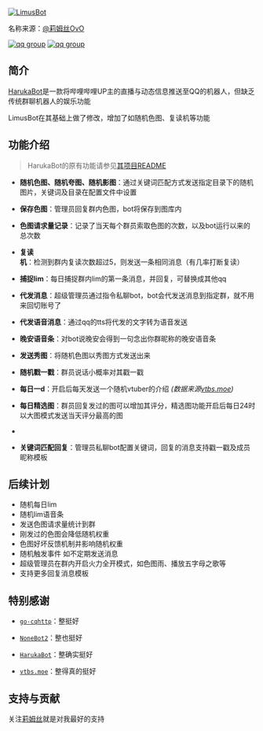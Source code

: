[![LimusBot](https://socialify.git.ci/sixsixliu/LimusBot/image?description=1&descriptionEditable=%E5%9F%BA%E4%BA%8EHarukaBot%E5%BC%80%E5%8F%91%E7%9A%84%E4%B9%90%E5%AD%90q%E7%BE%A4bot&font=Inter&forks=1&issues=1&logo=https%3A%2F%2Fi0.hdslb.com%2Fbfs%2Fface%2F44658dc2c46868a7e96d68d03eb3bf5cc811b2b4.jpg&owner=1&pattern=Floating%20Cogs&stargazers=1&theme=Light)](https://space.bilibili.com/664047468/)


名称来源：[@莉姆丝OvO](https://space.bilibili.com/664047468)

[![qq group](https://img.shields.io/badge/%E7%B2%89%E4%B8%9D%E7%BE%A4-1056356647-ff69b4)](https://qm.qq.com/cgi-bin/qm/qr?k=FKJxrfNNqHIHu-zpD-s7YDoyvZfnjhDP&amp;jump_from=webapi)
[![qq group](https://img.shields.io/badge/%E7%B2%89%E4%B8%9D%E7%BE%A4-599594424-ff69b4)](https://qm.qq.com/cgi-bin/qm/qr?k=pdseITovTpDBhBLPJ8t4fa1QqN8tNEOz&amp;jump_from=webapi)

## 简介

[HarukaBot](https://github.com/SK-415/HarukaBot)是一款将哔哩哔哩UP主的直播与动态信息推送至QQ的机器人，但缺乏传统群聊机器人的娱乐功能

LimusBot在其基础上做了修改，增加了如随机色图、复读机等功能

## 功能介绍

> HarukaBot的原有功能请参见[其项目README](https://github.com/SK-415/HarukaBot/blob/master/README.md)

- **随机色图、随机夸图、随机影图**：通过关键词匹配方式发送指定目录下的随机图片，关键词及目录在配置文件中设置

- **保存色图**：管理员回复群内色图，bot将保存到图库内

- **色图请求量记录**：记录了当天每个群员索取色图的次数，以及bot运行以来的总次数

- **复读机**：检测到群内复读次数超过5，则发送一条相同消息（有几率打断复读）

- **捕捉lim**：每日捕捉群内lim的第一条消息，并回复，可替换成其他qq

- **代发消息**：超级管理员通过指令私聊bot，bot会代发送消息到指定群，就不用来回切账号了

- **代发语音消息**：通过qq的tts将代发的文字转为语音发送

- **晚安语音条**：对bot说晚安会得到一句念出你群昵称的晚安语音条

- **发送秀图**：将随机色图以秀图方式发送出来

- **随机戳一戳**：群员说话小概率对其戳一戳

- **每日一d**：开启后每天发送一个随机vtuber的介绍 _(数据来源[vtbs.moe](https://github.com/dd-center/vtbs.moe))_

- **每日精选图**：群员回复发过的图可以增加其评分，精选图功能开启后每日24时以大图模式发送当天评分最高的图
- 
- **关键词匹配回复**：管理员私聊bot配置关键词，回复的消息支持戳一戳及成员昵称模板

## 后续计划

- 随机每日lim
- 随机lim语音条
- 发送色图请求量统计到群
- 刚发过的色图会降低随机权重
- 色图好坏反馈机制并影响随机权重
- 随机触发事件 如不定期发送消息
- 超级管理员在群内开启火力全开模式，如色图雨、播放五字母之歌等
- 支持更多回复消息模板

## 特别感谢

- [`go-cqhttp`](https://github.com/Mrs4s/go-cqhttp)：整挺好

- [`NoneBot2`](https://github.com/nonebot/nonebot2)：整也挺好

- [`HarukaBot`](https://github.com/SK-415/HarukaBot)：整确实挺好

- [`vtbs.moe`](https://github.com/dd-center/vtbs.moe)：整得真的挺好

## 支持与贡献

关注[莉姆丝](https://space.bilibili.com/664047468)就是对我最好的支持
